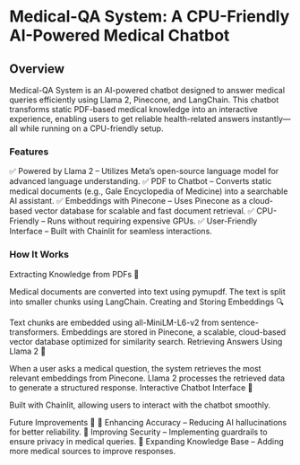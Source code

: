# Medical-QA System: A CPU-Friendly AI-Powered Medical Chatbot
## Overview
Medical-QA System is an AI-powered chatbot designed to answer medical queries efficiently using Llama 2, Pinecone, and LangChain. This chatbot transforms static PDF-based medical knowledge into an interactive experience, enabling users to get reliable health-related answers instantly—all while running on a CPU-friendly setup.

### Features
✅ Powered by Llama 2 – Utilizes Meta’s open-source language model for advanced language understanding.
✅ PDF to Chatbot – Converts static medical documents (e.g., Gale Encyclopedia of Medicine) into a searchable AI assistant.
✅ Embeddings with Pinecone – Uses Pinecone as a cloud-based vector database for scalable and fast document retrieval.
✅ CPU-Friendly – Runs without requiring expensive GPUs.
✅ User-Friendly Interface – Built with Chainlit for seamless interactions.

### How It Works
Extracting Knowledge from PDFs 📄

Medical documents are converted into text using pymupdf.
The text is split into smaller chunks using LangChain.
Creating and Storing Embeddings 🔍

Text chunks are embedded using all-MiniLM-L6-v2 from sentence-transformers.
Embeddings are stored in Pinecone, a scalable, cloud-based vector database optimized for similarity search.
Retrieving Answers Using Llama 2 🤖

When a user asks a medical question, the system retrieves the most relevant embeddings from Pinecone.
Llama 2 processes the retrieved data to generate a structured response.
Interactive Chatbot Interface 💬

Built with Chainlit, allowing users to interact with the chatbot smoothly.

Future Improvements 🚀
🔹 Enhancing Accuracy – Reducing AI hallucinations for better reliability.
🔹 Improving Security – Implementing guardrails to ensure privacy in medical queries.
🔹 Expanding Knowledge Base – Adding more medical sources to improve responses.
